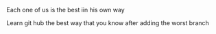
Each one of us is the best iin his own way

Learn git hub the best way that you know after adding the worst branch


